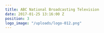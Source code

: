 ```yaml
---
title: ABC National Broadcasting Television
date: 2017-01-25 13:16:00 Z
position: 3
logo_image: "/uploads/logo-012.png"
---
```


